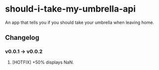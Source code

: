 # should-i-take-my-umbrella-api
An app that tells you if you should take your umbrella when leaving home.

## Changelog

### v0.0.1 -> v0.0.2
1. [HOTFIX] +50% displays NaN.